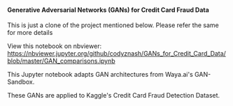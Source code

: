 #### Generative Adversarial Networks (GANs) for Credit Card Fraud Data

This is just a clone of the project mentioned below. Please refer the same for more details

View this notebook on nbviewer: https://nbviewer.jupyter.org/github/codyznash/GANs_for_Credit_Card_Data/blob/master/GAN_comparisons.ipynb



This Jupyter notebook adapts GAN architectures from Waya.ai's GAN-Sandbox.

These GANs are applied to Kaggle's Credit Card Fraud Detection Dataset.
